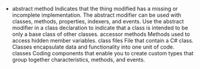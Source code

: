- abstract method Indicates that the thing modified has a missing or incomplete implementation. The abstract modifier can be used with classes, methods, properties, indexers, and events. Use the abstract modifier in a class declaration to indicate that a class is intended to be only a base class of other classes. accessor methods Methods used to access hidden member variables. class files File that contain a C# class. Classes encapsulate data and functionality into one unit of code. classes Coding components that enable you to create custom types that group together characteristics, methods, and events.
